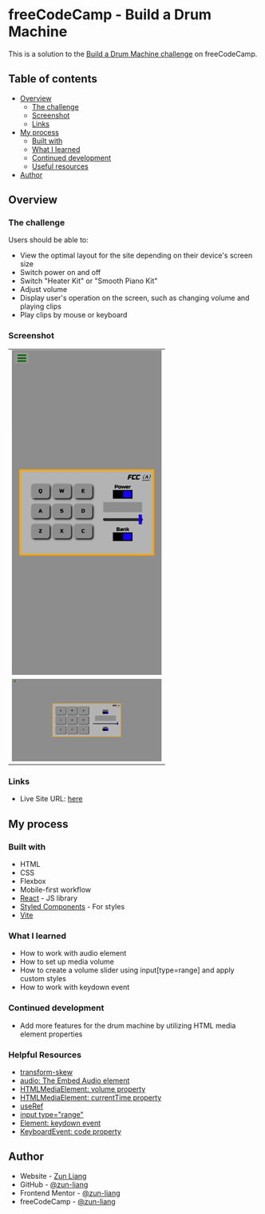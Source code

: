 # freeCodeCamp - Build a Drum Machine

This is a solution to the [Build a Drum Machine challenge](https://www.freecodecamp.org/learn/front-end-development-libraries/front-end-development-libraries-projects/build-a-drum-machine) on freeCodeCamp.

## Table of contents

- [Overview](#overview)
  - [The challenge](#the-challenge)
  - [Screenshot](#screenshot)
  - [Links](#links)
- [My process](#my-process)
  - [Built with](#built-with)
  - [What I learned](#what-i-learned)
  - [Continued development](#continued-development)
  - [Useful resources](#useful-resources)
- [Author](#author)

## Overview

### The challenge

Users should be able to:

- View the optimal layout for the site depending on their device's screen size
- Switch power on and off
- Switch "Heater Kit" or "Smooth Piano Kit"
- Adjust volume
- Display user's operation on the screen, such as changing volume and playing clips
- Play clips by mouse or keyboard

### Screenshot

<table>
  <tr>
    <td>
      <img src="./public/screenshots/screenshot-mobile-default.png" alt="screenshot mobile default" style="width: 300px" />
    </td>
  </tr>
  <tr>
    <td>
      <img src="./public/screenshots/screenshot-desktop-default.png" alt="screenshot desktop default" style="width: 300px" />
    </td>
  </tr>
</table>

### Links

- Live Site URL: [here](https://zun-liang.github.io/fcc-drum-machine/)

## My process

### Built with

- HTML
- CSS
- Flexbox
- Mobile-first workflow
- [React](https://reactjs.org/) - JS library
- [Styled Components](https://styled-components.com/) - For styles
- [Vite](https://vitejs.dev/)

### What I learned

- How to work with audio element
- How to set up media volume
- How to create a volume slider using input[type=range] and apply custom styles
- How to work with keydown event

### Continued development

- Add more features for the drum machine by utilizing HTML media element properties

### Helpful Resources

- [transform-skew](https://developer.mozilla.org/en-US/docs/Web/CSS/transform-function/skew)
- [audio: The Embed Audio element](https://developer.mozilla.org/en-US/docs/Web/HTML/Element/audio)
- [HTMLMediaElement: volume property](https://developer.mozilla.org/en-US/docs/Web/API/HTMLMediaElement/volume)
- [HTMLMediaElement: currentTime property](https://developer.mozilla.org/en-US/docs/Web/API/HTMLMediaElement/currentTime)
- [useRef](https://react.dev/reference/react/useRef)
- [input type="range"](https://developer.mozilla.org/en-US/docs/Web/HTML/Element/input/range)
- [Element: keydown event](https://developer.mozilla.org/en-US/docs/Web/API/Element/keydown_event)
- [KeyboardEvent: code property](https://developer.mozilla.org/en-US/docs/Web/API/KeyboardEvent/code)

## Author

- Website - [Zun Liang](https://zunldev.com/)
- GitHub - [@zun-liang](https://github.com/zun-liang)
- Frontend Mentor - [@zun-liang](https://www.frontendmentor.io/profile/zun-liang)
- freeCodeCamp - [@zun-liang](https://www.freecodecamp.org/zun-liang)
